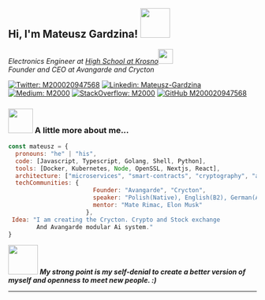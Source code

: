 <h2> Hi, I'm Mateusz Gardzina! <img src="https://media.giphy.com/media/cLGu3Icy4OImKOJpai/giphy.gif" width="60"></h2>
<p><em>Electronics Engineer at <a href="https://elektryk.krosno.pl">High School at Krosno</a><img src="https://media.giphy.com/media/fYSnHlufseco8Fh93Z/giphy.gif" width="30"></br>Founder and CEO at Avangarde and Crycton 
</em></p>

[![Twitter: M200020947568](https://img.shields.io/twitter/follow/M200020947568?style=social)](https://twitter.com/M200020947568)
[![Linkedin: Mateusz-Gardzina](https://img.shields.io/badge/-Mateusz-blue?style=flat-square&logo=Linkedin&logoColor=white&style=social&link=https://www.linkedin.com/in/mateusz-gardzina/)](https://www.linkedin.com/in/mateusz-gardzina-7ba185292/)
[![Medium: M2000](https://img.shields.io/badge/-M2000-black?style=flat-square&logo=Medium&LogoColor=white&link=https://www.https://medium.com/@m2000/)](https://medium.com/@m2000)
[![StackOverflow: M2000](https://img.shields.io/badge/-M2000-white?style=flat-square&logo=StackOverflow&LogoColor=orange&link=https://www.https://stackoverflow.com/users/20818394/m200020947568)](https://stackoverflow.com/users/20818394/m200020947568)
[![GitHub M200020947568](https://img.shields.io/github/followers/M200020947568?label=follow&style=social)](https://github.com/M200020947568)


### <img src="https://media.giphy.com/media/PzTGOjwfK6whi/giphy.gif" width="50"> A little more about me... 

```javascript
const mateusz = {
  pronouns: "he" | "his",
  code: [Javascript, Typescript, Golang, Shell, Python],
  tools: [Docker, Kubernetes, Node, OpenSSL, Nextjs, React],
  architecture: ["microservices", "smart-contracts", "cryptography", "algorithms", "LLM", "IOT"],
  techCommunities: {
                        Founder: "Avangarde", "Crycton",
                        speaker: "Polish(Native), English(B2), German(A2/B1)",
                        mentor: "Mate Rimac, Elon Musk"
                      },
 Idea: "I am creating the Crycton. Crypto and Stock exchange
        And Avangarde modular Ai system."
}
```

<img src="https://media.giphy.com/media/LnQjpWaON8nhr21vNW/giphy.gif" width="60"> <em><b>My strong point <b> is my self-denial to create a better version of myself and 
openness to meet new people.</b> :)</em>

---
